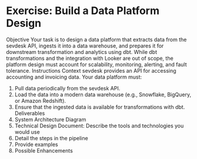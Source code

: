# Exercise: Build a Data Platform Design 
Objective 
Your task is to design a data platform that extracts data from the sevdesk API, ingests it into a data warehouse, and prepares it for downstream transformation and analytics using dbt. While dbt transformations and the integration with Looker are out of scope, the platform design must account for scalability, monitoring, alerting, and fault tolerance. 
Instructions 
Context 
sevdesk provides an API for accessing accounting and invoicing data. Your data platform must: 
1.	Pull data periodically from the sevdesk API. 
2.	Load the data into a modern data warehouse (e.g., Snowflake, BigQuery, or Amazon Redshift). 
3.	Ensure that the ingested data is available for transformations with dbt. 
Deliverables 
1.	System Architecture Diagram 
2.	Technical Design Document: Describe the tools and technologies you would use 
3.	Detail the steps in the pipeline 
4.	Provide examples 
5.	Possible Enhancements 

